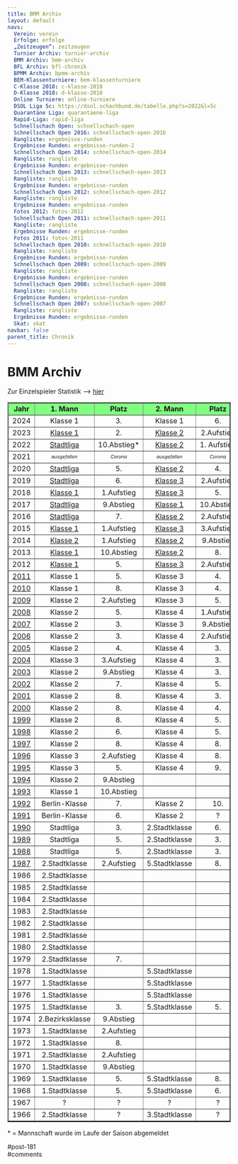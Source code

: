 ```yaml
---
title: BMM Archiv 
layout: default
navs:
  Verein: verein
  Erfolge: erfolge
  „Zeitzeugen“: zeitzeugen
  Turnier Archiv: turnier-archiv
  BMM Archiv: bmm-archiv
  BFL Archiv: bfl-chronik
  BPMM Archiv: bpmm-archiv
  BEM-Klassenturniere: bem-klassenturniere
  C-Klasse 2018: c-klasse-2018
  D-Klasse 2018: d-klasse-2018
  Online Turniere: online-turniere
  DSOL Liga 5c: https://dsol.schachbund.de/tabelle.php?s=2022&l=5c
  Quarantäne Liga: quarantaene-liga
  Rapid-Liga: rapid-liga
  Schnellschach Open: schnellschach-open
  Schnellschach Open 2016: schnellschach-open-2016
  Rangliste: ergebnisse-runden
  Ergebnisse Runden: ergebnisse-runden-2
  Schnellschach Open 2014: schnellschach-open-2014
  Rangliste: rangliste
  Ergebnisse Runden: ergebnisse-runden
  Schnellschach Open 2013: schnellschach-open-2013
  Rangliste: rangliste
  Ergebnisse Runden: ergebnisse-runden
  Schnellschach Open 2012: schnellschach-open-2012
  Rangliste: rangliste
  Ergebnisse Runden: ergebnisse-runden
  Fotos 2012: fotos-2012
  Schnellschach Open 2011: schnellschach-open-2011
  Rangliste: rangliste
  Ergebnisse Runden: ergebnisse-runden
  Fotos 2011: fotos-2011
  Schnellschach Open 2010: schnellschach-open-2010
  Rangliste: rangliste
  Ergebnisse Runden: ergebnisse-runden
  Schnellschach Open 2009: schnellschach-open-2009
  Rangliste: rangliste
  Ergebnisse Runden: ergebnisse-runden
  Schnellschach Open 2008: schnellschach-open-2008
  Rangliste: rangliste
  Ergebnisse Runden: ergebnisse-runden
  Schnellschach Open 2007: schnellschach-open-2007
  Rangliste: rangliste
  Ergebnisse Runden: ergebnisse-runden
  Skat: skat
navbar: false
parent_title: Chronik
---
```

<div class="post-181 page type-page status-publish hentry" id="post-181">
<h1 class="entry-title">BMM Archiv</h1>
<div class="entry-content">
<p>Zur Einzelspieler Statistik –&gt; <a href="http://www.narva-schach.de/wordpress/chronik/bmm-archiv/bmm-statistik/">hier</a></p>
<table border="2" class="clean bmmarchiv">
<tbody>
<tr bgcolor="#80ff80">
<td align="CENTER"><b> Jahr </b></td>
<td align="CENTER"><b> 1. Mann</b></td>
<td align="CENTER"><b> Platz </b></td>
<td align="CENTER"><b> 2. Mann</b></td>
<td align="CENTER"><b> Platz </b></td>
<td align="CENTER"><b> 3. Mann</b></td>
<td align="CENTER"><b> Platz </b></td>
<td align="CENTER"><b> 4. Mann</b></td>
<td align="CENTER"><b> Platz </b></td>
<td align="CENTER"><b> 5. Mann</b></td>
<td align="CENTER"><b> Platz </b></td>
</tr>
<tr>
<td align="CENTER">2024</td>
<td align="CENTER">Klasse 1</td>
<td align="CENTER">3.</td>
<td align="CENTER">Klasse 1</td>
<td align="CENTER">6.</td>
<td align="CENTER">Klasse 3</td>
<td align="CENTER">4.</td>
<td align="CENTER"></td>
<td align="CENTER"></td>
<td align="CENTER"></td>
<td align="CENTER"></td>
</tr>
<tr>
<td align="CENTER">2023</td>
<td align="CENTER"><a href="https://www.narva-schach.de/wordpress/chronik/bmm-archiv/bmm-2023-1-mannschaft/">Klasse 1</a></td>
<td align="CENTER">2.</td>
<td align="CENTER"><a href="https://www.narva-schach.de/wordpress/chronik/bmm-archiv/bmm-2023-2-mannschaft/">Klasse 2</a></td>
<td align="CENTER">2.Aufstieg</td>
<td align="CENTER"><a href="https://www.narva-schach.de/wordpress/chronik/bmm-archiv/bmm-2023-3-mannschaft/">Klasse 3</a></td>
<td align="CENTER">8.</td>
<td align="CENTER"></td>
<td align="CENTER"></td>
<td align="CENTER"></td>
<td align="CENTER"></td>
</tr>
<tr>
<td align="CENTER">2022</td>
<td align="CENTER"><a href="https://www.narva-schach.de/wordpress/chronik/bmm-archiv/bmm-2022-1-mannschaft/">Stadtliga</a></td>
<td align="CENTER">10.Abstieg*</td>
<td align="CENTER"><a href="https://www.narva-schach.de/wordpress/chronik/bmm-archiv/bmm-2022-2-mannschaft/">Klasse 2</a></td>
<td align="CENTER">1. Aufstieg</td>
<td align="CENTER"><a href="https://www.narva-schach.de/wordpress/chronik/bmm-archiv/bmm-2022-3-mannschaft/">Klasse 3</a></td>
<td align="CENTER">6.</td>
<td align="CENTER"></td>
<td align="CENTER"></td>
<td align="CENTER"></td>
<td align="CENTER"></td>
</tr>
<tr>
<td align="CENTER">2021</td>
<td align="CENTER"><span style="font-size: 8pt;"><em>ausgefallen</em></span></td>
<td align="CENTER"><span style="font-size: 8pt;"><em>Corona</em></span></td>
<td align="CENTER"><span style="font-size: 8pt;"><em>ausgefallen</em></span></td>
<td align="CENTER"><span style="font-size: 8pt;"><em>Corona</em></span></td>
<td align="CENTER"><span style="font-size: 8pt;"><em>ausgefallen</em></span></td>
<td align="CENTER"><span style="font-size: 8pt;"><em>Corona</em></span></td>
<td align="CENTER"></td>
<td align="CENTER"></td>
<td align="CENTER"></td>
<td align="CENTER"></td>
</tr>
<tr>
<td align="CENTER">2020</td>
<td align="CENTER"><a href="https://www.narva-schach.de/wordpress/chronik/bmm-archiv/bmm-2020-1-mannschaft/">Stadtliga</a></td>
<td align="CENTER">5.</td>
<td align="CENTER"><a href="https://www.narva-schach.de/wordpress/chronik/bmm-archiv/bmm-2020-2-mannschaft/">Klasse 2</a></td>
<td align="CENTER">4.</td>
<td align="CENTER"><a href="https://www.narva-schach.de/wordpress/chronik/bmm-archiv/bmm-2020-3-mannschaft/">Klasse 4</a></td>
<td align="CENTER">1.Aufstieg</td>
<td align="CENTER"></td>
<td align="CENTER"></td>
<td align="CENTER"></td>
<td align="CENTER"></td>
</tr>
<tr>
<td align="CENTER">2019</td>
<td align="CENTER"><a href="http://www.narva-schach.de/wordpress/chronik/bmm-archiv/bmm-2019-1-mannschaft/">Stadtliga</a></td>
<td align="CENTER">6.</td>
<td align="CENTER"><a href="http://www.narva-schach.de/wordpress/chronik/bmm-archiv/bmm-2019-2-mannschaft/">Klasse 3</a></td>
<td align="CENTER">2.Aufstieg</td>
<td align="CENTER"><a href="http://www.narva-schach.de/wordpress/chronik/bmm-archiv/bmm-2019-3-mannschaft/">Klasse 4</a></td>
<td align="CENTER">2.Aufstieg</td>
<td align="CENTER"></td>
<td align="CENTER"></td>
<td align="CENTER"></td>
<td align="CENTER"></td>
</tr>
<tr>
<td align="CENTER">2018</td>
<td align="CENTER"><a href="http://www.narva-schach.de/wordpress/chronik/bmm-archiv/bmm-2018-1-mannschaft/">Klasse 1</a></td>
<td align="CENTER">1.Aufstieg</td>
<td align="CENTER"><a href="http://www.narva-schach.de/wordpress/chronik/bmm-archiv/bmm-2018-2-mannschaft/">Klasse 3</a></td>
<td align="CENTER">5.</td>
<td align="CENTER"></td>
<td align="CENTER"></td>
<td align="CENTER"></td>
<td align="CENTER"></td>
<td align="CENTER"></td>
<td align="CENTER"></td>
</tr>
<tr>
<td align="CENTER">2017</td>
<td align="CENTER"><a href="http://www.narva-schach.de/wordpress/chronik/bmm-archiv/bmm-2017-1-mannschaft">Stadtliga</a></td>
<td align="CENTER">9.Abstieg</td>
<td align="CENTER"><a href="http://www.narva-schach.de/wordpress/chronik/bmm-archiv/bmm-2017-2-mannschaft">Klasse 1</a></td>
<td align="CENTER">10.Abstieg</td>
<td align="CENTER"><a href="http://www.narva-schach.de/wordpress/chronik/bmm-archiv/bmm-2017-3-mannschaft">Klasse 3</a></td>
<td align="CENTER">8.</td>
<td align="CENTER"></td>
<td align="CENTER"></td>
<td align="CENTER"></td>
<td align="CENTER"></td>
</tr>
<tr>
<td align="CENTER">2016</td>
<td align="CENTER"><a href="http://www.narva-schach.de/wordpress/chronik/bmm-archiv/bmm-2016-1-mannschaft">Stadtliga</a></td>
<td align="CENTER">7.</td>
<td align="CENTER"><a href="http://www.narva-schach.de/wordpress/chronik/bmm-archiv/bmm-2016-2-mannschaft">Klasse 2</a></td>
<td align="CENTER">2.Aufstieg</td>
<td align="CENTER"><a href="http://www.narva-schach.de/wordpress/chronik/bmm-archiv/bmm-2016-3-mannschaft">Klasse 3</a></td>
<td align="CENTER">8.</td>
<td align="CENTER"></td>
<td align="CENTER"></td>
<td align="CENTER"></td>
<td align="CENTER"></td>
</tr>
<tr>
<td align="CENTER">2015</td>
<td align="CENTER"><a href="http://www.narva-schach.de/wordpress/chronik/bmm-archiv/bmm-2015-1-mannschaft">Klasse 1</a></td>
<td align="CENTER">1.Aufstieg</td>
<td align="CENTER"><a href="http://www.narva-schach.de/wordpress/chronik/bmm-archiv/bmm-2015-2-mannschaft">Klasse 3</a></td>
<td align="CENTER">3.Aufstieg</td>
<td align="CENTER"><a href="http://www.narva-schach.de/wordpress/chronik/bmm-archiv/bmm-2015-3-mannschaft">Klasse 4</a></td>
<td align="CENTER">4.Aufstieg</td>
<td align="CENTER"></td>
<td align="CENTER"></td>
<td align="CENTER"></td>
<td align="CENTER"></td>
</tr>
<tr>
<td align="CENTER">2014</td>
<td align="CENTER"><a href="http://www.narva-schach.de/dateien/chronik/bmm/bmm2014m1.html">Klasse 2</a></td>
<td align="CENTER">1.Aufstieg</td>
<td align="CENTER"><a href="http://www.narva-schach.de/dateien/chronik/bmm/bmm2014m2.html">Klasse 2</a></td>
<td align="CENTER">9.Abstieg</td>
<td align="CENTER"><a href="http://www.narva-schach.de/dateien/chronik/bmm/bmm2014m3.html">Klasse 4</a></td>
<td align="CENTER">5.</td>
<td align="CENTER"></td>
<td align="CENTER"></td>
<td align="CENTER"></td>
<td align="CENTER"></td>
</tr>
<tr>
<td align="CENTER">2013</td>
<td align="CENTER"><a href="http://www.narva-schach.de/dateien/chronik/bmm/bmm2013m1.html">Klasse 1</a></td>
<td align="CENTER">10.Abstieg</td>
<td align="CENTER"><a href="http://www.narva-schach.de/dateien/chronik/bmm/bmm2013m2.html">Klasse 2</a></td>
<td align="CENTER">8.</td>
<td align="CENTER"><a href="http://www.narva-schach.de/dateien/chronik/bmm/bmm2013m3.html">Klasse 3</a></td>
<td align="CENTER">9.Abstieg</td>
<td align="CENTER"></td>
<td align="CENTER"></td>
<td align="CENTER"></td>
<td align="CENTER"></td>
</tr>
<tr>
<td align="CENTER">2012</td>
<td align="CENTER"><a href="http://www.narva-schach.de/dateien/chronik/bmm/bmm2012m1.html">Klasse 1</a></td>
<td align="CENTER">5.</td>
<td align="CENTER"><a href="http://www.narva-schach.de/dateien/chronik/bmm/bmm2012m2.html">Klasse 3</a></td>
<td align="CENTER">2.Aufstieg</td>
<td align="CENTER"><a href="http://www.narva-schach.de/dateien/chronik/bmm/bmm2012m3.html">Klasse 4</a></td>
<td align="CENTER">3.Aufstieg</td>
<td align="CENTER"><a href="http://www.narva-schach.de/dateien/chronik/bmm/bmm2012m4.html">Klasse 4</a></td>
<td align="CENTER">7.</td>
<td align="CENTER"></td>
<td align="CENTER"></td>
</tr>
<tr>
<td align="CENTER"><a href="http://www.narva-schach.de/dateien/chronik/bmm/bmm2011.html" rel="noopener" target="_blank">2011</a></td>
<td align="CENTER">Klasse 1</td>
<td align="CENTER">5.</td>
<td align="CENTER">Klasse 3</td>
<td align="CENTER">4.</td>
<td align="CENTER">Klasse 4</td>
<td align="CENTER">7.</td>
<td align="CENTER"></td>
<td align="CENTER"></td>
<td align="CENTER"></td>
<td align="CENTER"></td>
</tr>
<tr>
<td align="CENTER"><a href="http://www.narva-schach.de/dateien/chronik/bmm/bmm2010.html" rel="noopener" target="_blank">2010</a></td>
<td align="CENTER">Klasse 1</td>
<td align="CENTER">8.</td>
<td align="CENTER">Klasse 3</td>
<td align="CENTER">4.</td>
<td align="CENTER">Klasse 4</td>
<td align="CENTER">9.</td>
<td align="CENTER"></td>
<td align="CENTER"></td>
<td align="CENTER"></td>
<td align="CENTER"></td>
</tr>
<tr>
<td align="CENTER"><a href="http://www.narva-schach.de/dateien/chronik/bmm/bmm2009.html" rel="noopener" target="_blank">2009</a></td>
<td align="CENTER">Klasse 2</td>
<td align="CENTER">2.Aufstieg</td>
<td align="CENTER">Klasse 3</td>
<td align="CENTER">5.</td>
<td align="CENTER">Klasse 4</td>
<td align="CENTER">7.</td>
<td align="CENTER"></td>
<td align="CENTER"></td>
<td align="CENTER"></td>
<td align="CENTER"></td>
</tr>
<tr>
<td align="CENTER"><a href="http://www.narva-schach.de/dateien/chronik/bmm/bmm2008.html" rel="noopener" target="_blank">2008</a></td>
<td align="CENTER">Klasse 2</td>
<td align="CENTER">5.</td>
<td align="CENTER">Klasse 4</td>
<td align="CENTER">1.Aufstieg</td>
<td align="CENTER">Klasse 4</td>
<td align="CENTER">6.</td>
<td align="CENTER"></td>
<td align="CENTER"></td>
<td align="CENTER"></td>
<td align="CENTER"></td>
</tr>
<tr>
<td align="CENTER"><a href="http://www.narva-schach.de/dateien/chronik/bmm/bmm2007.html" rel="noopener" target="_blank">2007</a></td>
<td align="CENTER">Klasse 2</td>
<td align="CENTER">3.</td>
<td align="CENTER">Klasse 3</td>
<td align="CENTER">9.Abstieg</td>
<td align="CENTER">Klasse 4</td>
<td align="CENTER">4.</td>
<td align="CENTER"></td>
<td align="CENTER"></td>
<td align="CENTER"></td>
<td align="CENTER"></td>
</tr>
<tr>
<td align="CENTER"><a href="http://www.narva-schach.de/dateien/chronik/bmm/bmm2006.html" rel="noopener" target="_blank">2006</a></td>
<td align="CENTER">Klasse 2</td>
<td align="CENTER">3.</td>
<td align="CENTER">Klasse 4</td>
<td align="CENTER">2.Aufstieg</td>
<td align="CENTER">Klasse 4</td>
<td align="CENTER">8.</td>
<td align="CENTER"></td>
<td align="CENTER"></td>
<td align="CENTER"></td>
<td align="CENTER"></td>
</tr>
<tr>
<td align="CENTER"><a href="http://www.narva-schach.de/dateien/chronik/bmm/bmm2005.html" rel="noopener" target="_blank">2005</a></td>
<td align="CENTER">Klasse 2</td>
<td align="CENTER">4.</td>
<td align="CENTER">Klasse 4</td>
<td align="CENTER">3.</td>
<td align="CENTER">Klasse 4</td>
<td align="CENTER">8.</td>
<td align="CENTER"></td>
<td align="CENTER"></td>
<td align="CENTER"></td>
<td align="CENTER"></td>
</tr>
<tr>
<td align="CENTER"><a href="http://www.narva-schach.de/dateien/chronik/bmm/bmm2004.html" rel="noopener" target="_blank">2004</a></td>
<td align="CENTER">Klasse 3</td>
<td align="CENTER">3.Aufstieg</td>
<td align="CENTER">Klasse 4</td>
<td align="CENTER">3.</td>
<td align="CENTER">Klasse 4</td>
<td align="CENTER">9.</td>
<td align="CENTER"></td>
<td align="CENTER"></td>
<td align="CENTER"></td>
<td align="CENTER"></td>
</tr>
<tr>
<td align="CENTER"><a href="http://www.narva-schach.de/dateien/chronik/bmm/bmm2003.html" rel="noopener" target="_blank">2003</a></td>
<td align="CENTER">Klasse 2</td>
<td align="CENTER">9.Abstieg</td>
<td align="CENTER">Klasse 4</td>
<td align="CENTER">3.</td>
<td align="CENTER"></td>
<td align="CENTER"></td>
<td align="CENTER"></td>
<td align="CENTER"></td>
<td align="CENTER"></td>
<td align="CENTER"></td>
</tr>
<tr>
<td align="CENTER"><a href="http://www.narva-schach.de/dateien/chronik/bmm/bmm2002.html" rel="noopener" target="_blank">2002</a></td>
<td align="CENTER">Klasse 2</td>
<td align="CENTER">7.</td>
<td align="CENTER">Klasse 4</td>
<td align="CENTER">5.</td>
<td align="CENTER"></td>
<td align="CENTER"></td>
<td align="CENTER"></td>
<td align="CENTER"></td>
<td align="CENTER"></td>
<td align="CENTER"></td>
</tr>
<tr>
<td align="CENTER"><a href="http://www.narva-schach.de/dateien/chronik/bmm/bmm2001.html" rel="noopener" target="_blank">2001</a></td>
<td align="CENTER">Klasse 2</td>
<td align="CENTER">8.</td>
<td align="CENTER">Klasse 4</td>
<td align="CENTER">3.</td>
<td align="CENTER"></td>
<td align="CENTER"></td>
<td align="CENTER"></td>
<td align="CENTER"></td>
<td align="CENTER"></td>
<td align="CENTER"></td>
</tr>
<tr>
<td align="CENTER"><a href="http://www.narva-schach.de/dateien/chronik/bmm/bmm2000.html" rel="noopener" target="_blank">2000</a></td>
<td align="CENTER">Klasse 2</td>
<td align="CENTER">8.</td>
<td align="CENTER">Klasse 4</td>
<td align="CENTER">4.</td>
<td align="CENTER"></td>
<td align="CENTER"></td>
<td align="CENTER"></td>
<td align="CENTER"></td>
<td align="CENTER"></td>
<td align="CENTER"></td>
</tr>
<tr>
<td align="CENTER"><a href="http://www.narva-schach.de/dateien/chronik/bmm/bmm1999.html" rel="noopener" target="_blank">1999</a></td>
<td align="CENTER">Klasse 2</td>
<td align="CENTER">8.</td>
<td align="CENTER">Klasse 4</td>
<td align="CENTER">5.</td>
<td align="CENTER"></td>
<td align="CENTER"></td>
<td align="CENTER"></td>
<td align="CENTER"></td>
<td align="CENTER"></td>
<td align="CENTER"></td>
</tr>
<tr>
<td align="CENTER"><a href="http://www.narva-schach.de/dateien/chronik/bmm/bmm1998.html" rel="noopener" target="_blank">1998</a></td>
<td align="CENTER">Klasse 2</td>
<td align="CENTER">6.</td>
<td align="CENTER">Klasse 4</td>
<td align="CENTER">5.</td>
<td align="CENTER"></td>
<td align="CENTER"></td>
<td align="CENTER"></td>
<td align="CENTER"></td>
<td align="CENTER"></td>
<td align="CENTER"></td>
</tr>
<tr>
<td align="CENTER"><a href="http://www.narva-schach.de/dateien/chronik/bmm/bmm1997.html" rel="noopener" target="_blank">1997</a></td>
<td align="CENTER">Klasse 2</td>
<td align="CENTER">8.</td>
<td align="CENTER">Klasse 4</td>
<td align="CENTER">8.</td>
<td align="CENTER"></td>
<td align="CENTER"></td>
<td align="CENTER"></td>
<td align="CENTER"></td>
<td align="CENTER"></td>
<td align="CENTER"></td>
</tr>
<tr>
<td align="CENTER"><a href="http://www.narva-schach.de/dateien/chronik/bmm/bmm1996.html" rel="noopener" target="_blank">1996</a></td>
<td align="CENTER">Klasse 3</td>
<td align="CENTER">2.Aufstieg</td>
<td align="CENTER">Klasse 4</td>
<td align="CENTER">8.</td>
<td align="CENTER"></td>
<td align="CENTER"></td>
<td align="CENTER"></td>
<td align="CENTER"></td>
<td align="CENTER"></td>
<td align="CENTER"></td>
</tr>
<tr>
<td align="CENTER"><a href="http://www.narva-schach.de/dateien/chronik/bmm/bmm1995.html" rel="noopener" target="_blank">1995</a></td>
<td align="CENTER">Klasse 3</td>
<td align="CENTER">5.</td>
<td align="CENTER">Klasse 4</td>
<td align="CENTER">9.</td>
<td align="CENTER"></td>
<td align="CENTER"></td>
<td align="CENTER"></td>
<td align="CENTER"></td>
<td align="CENTER"></td>
<td align="CENTER"></td>
</tr>
<tr>
<td align="CENTER"><a href="http://www.narva-schach.de/dateien/chronik/bmm/bmm1994.html" rel="noopener" target="_blank">1994</a></td>
<td align="CENTER">Klasse 2</td>
<td align="CENTER">9.Abstieg</td>
<td align="CENTER"></td>
<td align="CENTER"></td>
<td align="CENTER"></td>
<td align="CENTER"></td>
<td align="CENTER"></td>
<td align="CENTER"></td>
<td align="CENTER"></td>
<td align="CENTER"></td>
</tr>
<tr>
<td align="CENTER"><a href="http://www.narva-schach.de/dateien/chronik/bmm/bmm1993.html" rel="noopener" target="_blank">1993</a></td>
<td align="CENTER">Klasse 1</td>
<td align="CENTER">10.Abstieg</td>
<td align="CENTER"></td>
<td align="CENTER"></td>
<td align="CENTER"></td>
<td align="CENTER"></td>
<td align="CENTER"></td>
<td align="CENTER"></td>
<td align="CENTER"></td>
<td align="CENTER"></td>
</tr>
<tr>
<td align="CENTER"><a href="http://www.narva-schach.de/dateien/chronik/bmm/bmm1992.html" rel="noopener" target="_blank">1992</a></td>
<td align="CENTER">Berlin-Klasse</td>
<td align="CENTER">7.</td>
<td align="CENTER">Klasse 2</td>
<td align="CENTER">10.</td>
<td align="CENTER"></td>
<td align="CENTER"></td>
<td align="CENTER"></td>
<td align="CENTER"></td>
<td align="CENTER"></td>
<td align="CENTER"></td>
</tr>
<tr>
<td align="CENTER"><a href="https://www.narva-schach.de/wordpress/chronik/bmm-archiv/bmm-1991/">1991</a></td>
<td align="CENTER">Berlin-Klasse</td>
<td align="CENTER">6.</td>
<td align="CENTER">Klasse 2</td>
<td align="CENTER">?</td>
<td align="CENTER">Klasse 3</td>
<td align="CENTER">Klassenerhalt</td>
<td align="CENTER">Klasse 4</td>
<td align="CENTER">7.</td>
<td align="CENTER"></td>
<td align="CENTER"></td>
</tr>
<tr>
<td align="CENTER"><a href="https://www.narva-schach.de/wordpress/chronik/bmm-archiv/bmm-1990/">1990</a></td>
<td align="CENTER">Stadtliga</td>
<td align="CENTER">3.</td>
<td align="CENTER">2.Stadtklasse</td>
<td align="CENTER">6.</td>
<td align="CENTER">2.Stadtklasse</td>
<td align="CENTER">2.</td>
<td align="CENTER">abgemeldet*</td>
<td align="CENTER"></td>
<td align="CENTER" nowrap="nowrap">3. Stadtklasse</td>
<td align="CENTER">7.</td>
</tr>
<tr>
<td align="CENTER"><a href="http://www.narva-schach.de/dateien/chronik/bmm/bmm1989.html" rel="noopener" target="_blank">1989</a></td>
<td align="CENTER">Stadtliga</td>
<td align="CENTER">5.</td>
<td align="CENTER">2.Stadtklasse</td>
<td align="CENTER">3.</td>
<td align="CENTER">3.Stadtklasse</td>
<td align="CENTER">1. Aufstieg</td>
<td align="CENTER"></td>
<td align="CENTER"></td>
<td align="CENTER"></td>
<td align="CENTER"></td>
</tr>
<tr>
<td align="CENTER"><a href="http://www.narva-schach.de/dateien/chronik/bmm/bmm1988.html" rel="noopener" target="_blank">1988</a></td>
<td align="CENTER">Stadtliga</td>
<td align="CENTER">5.</td>
<td align="CENTER">2.Stadtklasse</td>
<td align="CENTER">3.</td>
<td align="CENTER">3.Stadtklasse</td>
<td align="CENTER">5.</td>
<td align="CENTER"></td>
<td align="CENTER"></td>
<td align="CENTER"></td>
<td align="CENTER"></td>
</tr>
<tr>
<td align="CENTER"><a href="http://www.narva-schach.de/dateien/chronik/bmm/bmm1987.html" rel="noopener" target="_blank">1987</a></td>
<td align="CENTER">2.Stadtklasse</td>
<td align="CENTER">2.Aufstieg</td>
<td align="CENTER">5.Stadtklasse</td>
<td align="CENTER">8.</td>
<td align="CENTER"></td>
<td align="CENTER"></td>
<td align="CENTER"></td>
<td align="CENTER"></td>
<td align="CENTER"></td>
<td align="CENTER"></td>
</tr>
<tr>
<td align="CENTER">1986</td>
<td align="CENTER">2.Stadtklasse</td>
<td align="CENTER"></td>
<td align="CENTER"></td>
<td align="CENTER"></td>
<td align="CENTER"></td>
<td align="CENTER"></td>
<td align="CENTER"></td>
<td align="CENTER"></td>
<td align="CENTER"></td>
<td align="CENTER"></td>
</tr>
<tr>
<td align="CENTER">1985</td>
<td align="CENTER">2.Stadtklasse</td>
<td align="CENTER"></td>
<td align="CENTER"></td>
<td align="CENTER"></td>
<td align="CENTER"></td>
<td align="CENTER"></td>
<td align="CENTER"></td>
<td align="CENTER"></td>
<td align="CENTER"></td>
<td align="CENTER"></td>
</tr>
<tr>
<td align="CENTER">1984</td>
<td align="CENTER">2.Stadtklasse</td>
<td align="CENTER"></td>
<td align="CENTER"></td>
<td align="CENTER"></td>
<td align="CENTER"></td>
<td align="CENTER"></td>
<td align="CENTER"></td>
<td align="CENTER"></td>
<td align="CENTER"></td>
<td align="CENTER"></td>
</tr>
<tr>
<td align="CENTER">1983</td>
<td align="CENTER">2.Stadtklasse</td>
<td align="CENTER"></td>
<td align="CENTER"></td>
<td align="CENTER"></td>
<td align="CENTER"></td>
<td align="CENTER"></td>
<td align="CENTER"></td>
<td align="CENTER"></td>
<td align="CENTER"></td>
<td align="CENTER"></td>
</tr>
<tr>
<td align="CENTER">1982</td>
<td align="CENTER">2.Stadtklasse</td>
<td align="CENTER"></td>
<td align="CENTER"></td>
<td align="CENTER"></td>
<td align="CENTER"></td>
<td align="CENTER"></td>
<td align="CENTER"></td>
<td align="CENTER"></td>
<td align="CENTER"></td>
<td align="CENTER"></td>
</tr>
<tr>
<td align="CENTER">1981</td>
<td align="CENTER">2.Stadtklasse</td>
<td align="CENTER"></td>
<td align="CENTER"></td>
<td align="CENTER"></td>
<td align="CENTER"></td>
<td align="CENTER"></td>
<td align="CENTER"></td>
<td align="CENTER"></td>
<td align="CENTER"></td>
<td align="CENTER"></td>
</tr>
<tr>
<td align="CENTER">1980</td>
<td align="CENTER">2.Stadtklasse</td>
<td align="CENTER"></td>
<td align="CENTER"></td>
<td align="CENTER"></td>
<td align="CENTER"></td>
<td align="CENTER"></td>
<td align="CENTER"></td>
<td align="CENTER"></td>
<td align="CENTER"></td>
<td align="CENTER"></td>
</tr>
<tr>
<td align="CENTER">1979</td>
<td align="CENTER">2.Stadtklasse</td>
<td align="CENTER">7.</td>
<td align="CENTER"></td>
<td align="CENTER"></td>
<td align="CENTER"></td>
<td align="CENTER"></td>
<td align="CENTER"></td>
<td align="CENTER"></td>
<td align="CENTER"></td>
<td align="CENTER"></td>
</tr>
<tr>
<td align="CENTER">1978</td>
<td align="CENTER">1.Stadtklasse</td>
<td align="CENTER"></td>
<td align="CENTER">5.Stadtklasse</td>
<td align="CENTER"></td>
<td align="CENTER"></td>
<td align="CENTER"></td>
<td align="CENTER"></td>
<td align="CENTER"></td>
<td align="CENTER"></td>
<td align="CENTER"></td>
</tr>
<tr>
<td align="CENTER">1977</td>
<td align="CENTER">1.Stadtklasse</td>
<td align="CENTER"></td>
<td align="CENTER">5.Stadtklasse</td>
<td align="CENTER"></td>
<td align="CENTER"></td>
<td align="CENTER"></td>
<td align="CENTER"></td>
<td align="CENTER"></td>
<td align="CENTER"></td>
<td align="CENTER"></td>
</tr>
<tr>
<td align="CENTER">1976</td>
<td align="CENTER">1.Stadtklasse</td>
<td align="CENTER"></td>
<td align="CENTER">5.Stadtklasse</td>
<td align="CENTER"></td>
<td align="CENTER"></td>
<td align="CENTER"></td>
<td align="CENTER"></td>
<td align="CENTER"></td>
<td align="CENTER"></td>
<td align="CENTER"></td>
</tr>
<tr>
<td align="CENTER">1975</td>
<td align="CENTER">1.Stadtklasse</td>
<td align="CENTER">3.</td>
<td align="CENTER">5.Stadtklasse</td>
<td align="CENTER">5.</td>
<td align="CENTER"></td>
<td align="CENTER"></td>
<td align="CENTER"></td>
<td align="CENTER"></td>
<td align="CENTER"></td>
<td align="CENTER"></td>
</tr>
<tr>
<td align="CENTER">1974</td>
<td align="CENTER">2.Bezirksklasse</td>
<td align="CENTER">9.Abstieg</td>
<td align="CENTER"></td>
<td align="CENTER"></td>
<td align="CENTER"></td>
<td align="CENTER"></td>
<td align="CENTER"></td>
<td align="CENTER"></td>
<td align="CENTER"></td>
<td align="CENTER"></td>
</tr>
<tr>
<td align="CENTER">1973</td>
<td align="CENTER">1.Stadtklasse</td>
<td align="CENTER">2.Aufstieg</td>
<td align="CENTER"></td>
<td align="CENTER"></td>
<td align="CENTER"></td>
<td align="CENTER"></td>
<td align="CENTER"></td>
<td align="CENTER"></td>
<td align="CENTER"></td>
<td align="CENTER"></td>
</tr>
<tr>
<td align="CENTER">1972</td>
<td align="CENTER">1.Stadtklasse</td>
<td align="CENTER">8.</td>
<td align="CENTER"></td>
<td align="CENTER"></td>
<td align="CENTER"></td>
<td align="CENTER"></td>
<td align="CENTER"></td>
<td align="CENTER"></td>
<td align="CENTER"></td>
<td align="CENTER"></td>
</tr>
<tr>
<td align="CENTER">1971</td>
<td align="CENTER">2.Stadtklasse</td>
<td align="CENTER">2.Aufstieg</td>
<td align="CENTER"></td>
<td align="CENTER"></td>
<td align="CENTER"></td>
<td align="CENTER"></td>
<td align="CENTER"></td>
<td align="CENTER"></td>
<td align="CENTER"></td>
<td align="CENTER"></td>
</tr>
<tr>
<td align="CENTER">1970</td>
<td align="CENTER">1.Stadtklasse</td>
<td align="CENTER">9.Abstieg</td>
<td align="CENTER"></td>
<td align="CENTER"></td>
<td align="CENTER"></td>
<td align="CENTER"></td>
<td align="CENTER"></td>
<td align="CENTER"></td>
<td align="CENTER"></td>
<td align="CENTER"></td>
</tr>
<tr>
<td align="CENTER">1969</td>
<td align="CENTER">1.Stadtklasse</td>
<td align="CENTER">5.</td>
<td align="CENTER">5.Stadtklasse</td>
<td align="CENTER">8.</td>
<td align="CENTER"></td>
<td align="CENTER"></td>
<td align="CENTER"></td>
<td align="CENTER"></td>
<td align="CENTER"></td>
<td align="CENTER"></td>
</tr>
<tr>
<td align="CENTER">1968</td>
<td align="CENTER">1.Stadtklasse</td>
<td align="CENTER">5.</td>
<td align="CENTER">5.Stadtklasse</td>
<td align="CENTER">6.</td>
<td align="CENTER"></td>
<td align="CENTER"></td>
<td align="CENTER"></td>
<td align="CENTER"></td>
<td align="CENTER"></td>
<td align="CENTER"></td>
</tr>
<tr>
<td align="CENTER">1967</td>
<td align="CENTER">?</td>
<td align="CENTER">?</td>
<td align="CENTER">?</td>
<td align="CENTER">?</td>
<td align="CENTER"></td>
<td align="CENTER"></td>
<td align="CENTER"></td>
<td align="CENTER"></td>
<td align="CENTER"></td>
<td align="CENTER"></td>
</tr>
<tr>
<td align="CENTER">1966</td>
<td align="CENTER">2.Stadtklasse</td>
<td align="CENTER">?</td>
<td align="CENTER">3.Stadtklasse</td>
<td align="CENTER">?</td>
<td align="CENTER">4.Stadtklasse</td>
<td align="CENTER">?</td>
<td align="CENTER"></td>
<td align="CENTER"></td>
<td align="CENTER"></td>
<td align="CENTER"></td>
</tr>
</tbody>
</table>
<p>* = Mannschaft wurde im Laufe der Saison abgemeldet</p>
</div><!-- .entry-content -->
</div> #post-181 
<div id="comments">
</div> #comments 
